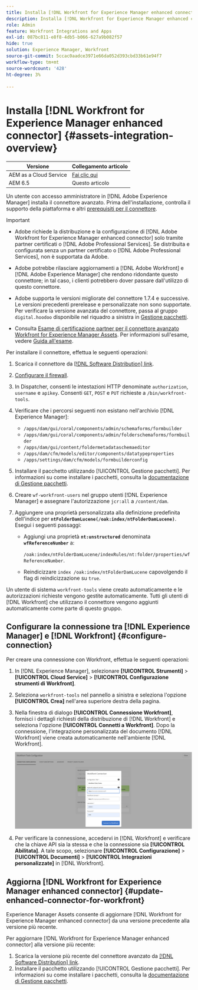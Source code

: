 ```yaml
---
title: Installa [!DNL Workfront for Experience Manager enhanced connector]
description: Installa [!DNL Workfront for Experience Manager enhanced connector]
role: Admin
feature: Workfront Integrations and Apps
exl-id: 087bc811-e8f8-4db5-b066-627a9b082f57
hide: true
solution: Experience Manager, Workfront
source-git-commit: 5ccac0aadce3971e66da052d393cbd33b61e94f7
workflow-type: tm+mt
source-wordcount: '428'
ht-degree: 3%

---
```


# Installa [!DNL Workfront for Experience Manager enhanced connector] {#assets-integration-overview}

| Versione | Collegamento articolo |
| -------- | ---------------------------- |
| AEM as a Cloud Service | [Fai clic qui](https://experienceleague.adobe.com/docs/experience-manager-cloud-service/content/assets/integrations/workfront-connector-install.html?lang=en) |
| AEM 6.5 | Questo articolo |

Un utente con accesso amministratore in [!DNL Adobe Experience Manager] installa il connettore avanzato. Prima dell&#39;installazione, controlla il supporto della piattaforma e altri [prerequisiti per il connettore](https://one.workfront.com/s/csh?context=2467&amp;pubname=the-new-workfront-experience).

>[!IMPORTANT]
>
>* Adobe richiede la distribuzione e la configurazione di [!DNL Adobe Workfront for Experience Manager enhanced connector] solo tramite partner certificati o [!DNL Adobe Professional Services]. Se distribuita e configurata senza un partner certificato o [!DNL Adobe Professional Services], non è supportata da Adobe.
>
>* Adobe potrebbe rilasciare aggiornamenti a [!DNL Adobe Workfront] e [!DNL Adobe Experience Manager] che rendono ridondante questo connettore; in tal caso, i clienti potrebbero dover passare dall&#39;utilizzo di questo connettore.
>
>* Adobe supporta le versioni migliorate del connettore 1.7.4 e successive. Le versioni precedenti prerelease e personalizzate non sono supportate. Per verificare la versione avanzata del connettore, passa al gruppo `digital.hoodoo` disponibile nel riquadro a sinistra in [Gestione pacchetti](https://experienceleague.adobe.com/docs/experience-manager-65/administering/contentmanagement/package-manager.html?lang=en).
>
>* Consulta [Esame di certificazione partner per il connettore avanzato Workfront for Experience Manager Assets](https://solutionpartners.adobe.com/solution-partners/home/applications/experience_cloud/workfront/journey/dev_core.html). Per informazioni sull&#39;esame, vedere [Guida all&#39;esame](https://express.adobe.com/page/Tc7Mq6zLbPFy8/).

Per installare il connettore, effettua le seguenti operazioni:

1. Scarica il connettore da [[!DNL Software Distribution] link](https://experience.adobe.com/#/downloads/content/software-distribution/en/aem.html?package=/content/software-distribution/en/details.html/content/dam/aem/public/adobe/packages/cq650/product/assets/workfront-tools.ui.apps.zip).
1. [Configurare il firewall](https://one.workfront.com/s/document-item?bundleId=the-new-workfront-experience&amp;topicId=Content%2FAdministration_and_Setup%2FGet_started-WF_administration%2Fconfigure-your-firewall.html).
1. In Dispatcher, consenti le intestazioni HTTP denominate `authorization`, `username` e `apikey`. Consenti `GET`, `POST` e `PUT` richieste a `/bin/workfront-tools`.
1. Verificare che i percorsi seguenti non esistano nell&#39;archivio [!DNL Experience Manager]:

   * `/apps/dam/gui/coral/components/admin/schemaforms/formbuilder`
   * `/apps/dam/gui/coral/components/admin/folderschemaforms/formbuilder`
   * `/apps/dam/gui/content/foldermetadataschemaeditor`
   * `/apps/dam/cfm/models/editor/components/datatypeproperties`
   * `/apps/settings/dam/cfm/models/formbuilderconfig`

1. Installare il pacchetto utilizzando [!UICONTROL Gestione pacchetti]. Per informazioni su come installare i pacchetti, consulta la [documentazione di Gestione pacchetti](/help/sites-administering/package-manager.md).
1. Creare `wf-workfront-users` nel gruppo utenti [!DNL Experience Manager] e assegnare l&#39;autorizzazione `jcr:all` a `/content/dam`.
1. Aggiungere una proprietà personalizzata alla definizione predefinita dell&#39;indice per **`ntFolderDamLucene(/oak:index/ntFolderDamLucene)`**. Esegui i seguenti passaggi:
   * Aggiungi una proprietà **`nt:unstructured`** denominata **`wfReferenceNumber`** a:

     `/oak:index/ntFolderDamLucene/indexRules/nt:folder/properties/wfReferenceNumber`.
   * Reindicizzare `index /oak:index/ntFolderDamLucene` capovolgendo il flag di reindicizzazione su `true`.

Un utente di sistema `workfront-tools` viene creato automaticamente e le autorizzazioni richieste vengono gestite automaticamente. Tutti gli utenti di [!DNL Workfront] che utilizzano il connettore vengono aggiunti automaticamente come parte di questo gruppo.

## Configurare la connessione tra [!DNL Experience Manager] e [!DNL Workfront] {#configure-connection}

Per creare una connessione con Workfront, effettua le seguenti operazioni:

1. In [!DNL Experience Manager], selezionare **[!UICONTROL Strumenti]** > **[!UICONTROL Cloud Service]** > **[!UICONTROL Configurazione strumenti di Workfront]**.

1. Seleziona `workfront-tools` nel pannello a sinistra e seleziona l&#39;opzione **[!UICONTROL Crea]** nell&#39;area superiore destra della pagina.

1. Nella finestra di dialogo **[!UICONTROL Connessione Workfront]**, fornisci i dettagli richiesti della distribuzione di [!DNL Workfront] e seleziona l&#39;opzione **[!UICONTROL Connetti a Workfront]**. Dopo la connessione, l&#39;integrazione personalizzata del documento [!DNL Workfront] viene creata automaticamente nell&#39;ambiente [!DNL Workfront].

   ![Connetti [!DNL Experience Manager] e [!DNL Workfront]](/help/assets/assets/wf-connection-config.png)

1. Per verificare la connessione, accedervi in [!DNL Workfront] e verificare che la chiave API sia la stessa e che la connessione sia **[!UICONTROL Abilitata]**. A tale scopo, selezionare **[!UICONTROL Configurazione]** > **[!UICONTROL Documenti]** > **[!UICONTROL Integrazioni personalizzate]** in [!DNL Workfront].

## Aggiorna [!DNL Workfront for Experience Manager enhanced connector] {#update-enhanced-connector-for-workfront}

Experience Manager Assets consente di aggiornare [!DNL Workfront for Experience Manager enhanced connector] da una versione precedente alla versione più recente.

Per aggiornare [!DNL Workfront for Experience Manager enhanced connector] alla versione più recente:

1. Scarica la versione più recente del connettore avanzato da [[!DNL Software Distribution] link](https://experience.adobe.com/#/downloads/content/software-distribution/en/aem.html?package=/content/software-distribution/en/details.html/content/dam/aem/public/adobe/packages/cq650/product/assets/workfront-tools.ui.apps.zip).
1. Installare il pacchetto utilizzando [!UICONTROL Gestione pacchetti]. Per informazioni su come installare i pacchetti, consulta la [documentazione di Gestione pacchetti](/help/sites-administering/package-manager.md).
